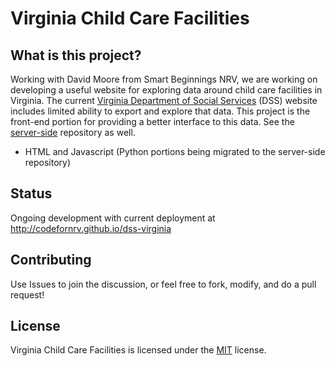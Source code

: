 # Virginia Child Care Facilities

What is this project?
------
Working with David Moore from Smart Beginnings NRV, we are working on developing a useful website for exploring data around child care facilities in Virginia. The current [Virginia Department of Social Services](https://www.dss.virginia.gov/facility/search/cc.cgi) (DSS) website includes limited ability to export and explore that data. This project is the front-end portion for providing a better interface to this data. See the [server-side](https://github.com/CodeforNRV/dss-virginia-server) repository as well.
* HTML and Javascript (Python portions being migrated to the server-side repository)

Status
------
Ongoing development with current deployment at http://codefornrv.github.io/dss-virginia

Contributing
------
Use Issues to join the discussion, or feel free to fork, modify, and do a pull request!

License
------
Virginia Child Care Facilities is licensed under the [MIT](LICENSE) license.  
